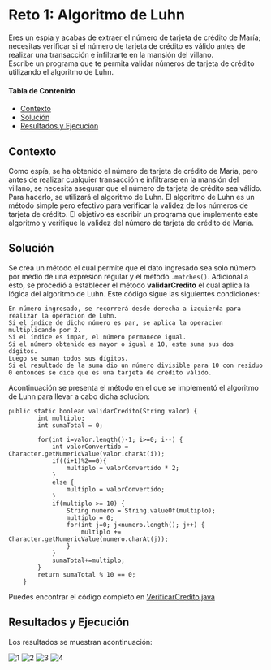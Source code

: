 # Reto 1: Algoritmo de Luhn
Eres un espía y acabas de extraer el número de tarjeta de crédito de María; 
necesitas verificar si el número de tarjeta de crédito es válido antes de realizar una transacción e infiltrarte en la mansión del villano.  
Escribe un programa que te permita validar números de tarjeta de crédito utilizando el algoritmo de Luhn.


#### Tabla de Contenido

- [Contexto](#contexto)
- [Solución](#solución)
- [Resultados y Ejecución](#resultados-y-ejecución)

## Contexto
Como espía, se ha obtenido el número de tarjeta de crédito de María, pero antes de realizar cualquier transacción e infiltrarse en la mansión del villano, se necesita asegurar que el número de tarjeta de crédito sea válido. Para hacerlo, se utilizará el algoritmo de Luhn.
El algoritmo de Luhn es un método simple pero efectivo para verificar la validez de los números de tarjeta de crédito.
El objetivo es escribir un programa que implemente este algoritmo y verifique la validez del número de tarjeta de crédito de María.

## Solución
Se crea un método el cual permite que el dato ingresado sea solo número por medio de una expresion regular y el metodo ```.matches()```. Adicional a esto, se procedió a establecer el método **validarCredito** el cual aplica la lógica del algoritmo de Luhn. Este código sigue las siguientes condiciones:

	En número ingresado, se recorrerá desde derecha a izquierda para realizar la operacion de Luhn.
	Si el índice de dicho número es par, se aplica la operacion multiplicando por 2.
	Si el índice es impar, el número permanece igual.
	Si el número obtenido es mayor o igual a 10, este suma sus dos dígitos.
	Luego se suman todos sus dígitos.
	Si el resultado de la suma dio un número divisible para 10 con residuo 0 entonces se dice que es una tarjeta de crédito válido.

Acontinuación se presenta el método en el que se implementó el algoritmo de Luhn para llevar a cabo dicha solucion:
```
public static boolean validarCredito(String valor) {
        int multiplo;
        int sumaTotal = 0;

        for(int i=valor.length()-1; i>=0; i--) {
            int valorConvertido = Character.getNumericValue(valor.charAt(i));
            if((i+1)%2==0){
                multiplo = valorConvertido * 2;
            }
            else {
                multiplo = valorConvertido;
            }
            if(multiplo >= 10) {
                String numero = String.valueOf(multiplo);
                multiplo = 0;
                for(int j=0; j<numero.length(); j++) {
                    multiplo += Character.getNumericValue(numero.charAt(j));
                }
            }
            sumaTotal+=multiplo;
        }
        return sumaTotal % 10 == 0;
    }
```
Puedes encontrar el código completo en [VerificarCredito.java](https://github.com/ShanderGonzalez/30DaysOfCode-Panthers/blob/master/src/Desafio1/VerificarCredito.java "VerificarCredito.java")
## Resultados y Ejecución
Los resultados se muestran acontinuación:

![1](https://github.com/ShanderGonzalez/30DaysOfCode-Panthers/assets/94009521/f5345ae1-092b-4745-bb60-43fd4fd880d4)
![2](https://github.com/ShanderGonzalez/30DaysOfCode-Panthers/assets/94009521/7e32b566-357f-4e26-bdef-34221cb01c78)
![3](https://github.com/ShanderGonzalez/30DaysOfCode-Panthers/assets/94009521/d35d39fc-b8d3-4a8f-95e7-599b7dec4de7)
![4](https://github.com/ShanderGonzalez/30DaysOfCode-Panthers/assets/94009521/01bf31f4-1b39-4c21-b897-bb4eb32a73dc)
